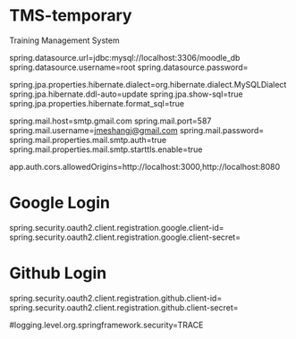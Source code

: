 # TMS-temporary
Training Management System

spring.datasource.url=jdbc:mysql://localhost:3306/moodle_db
spring.datasource.username=root
spring.datasource.password=

spring.jpa.properties.hibernate.dialect=org.hibernate.dialect.MySQLDialect
spring.jpa.hibernate.ddl-auto=update
spring.jpa.show-sql=true
spring.jpa.properties.hibernate.format_sql=true

spring.mail.host=smtp.gmail.com
spring.mail.port=587
spring.mail.username=jmeshangj@gmail.com
spring.mail.password=
spring.mail.properties.mail.smtp.auth=true
spring.mail.properties.mail.smtp.starttls.enable=true

app.auth.cors.allowedOrigins=http://localhost:3000,http://localhost:8080

# Google Login
spring.security.oauth2.client.registration.google.client-id=
spring.security.oauth2.client.registration.google.client-secret=

# Github Login
spring.security.oauth2.client.registration.github.client-id=
spring.security.oauth2.client.registration.github.client-secret=

#logging.level.org.springframework.security=TRACE
